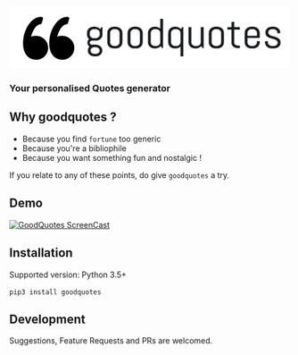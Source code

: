 
![goodquotes Logo](data/logo.png)

### Your personalised Quotes generator

## Why goodquotes ?

- Because you find `fortune` too generic
- Because you're a bibliophile
- Because you want something fun and nostalgic !

If you relate to any of these points, do give `goodquotes` a try.

## Demo
[![GoodQuotes ScreenCast](http://i.imgur.com/gbLunpt.png)](https://vimeo.com/216371236 "Watch the usage Demo")

## Installation

Supported version: Python 3.5+

    pip3 install goodquotes

## Development

Suggestions, Feature Requests and PRs are welcomed.